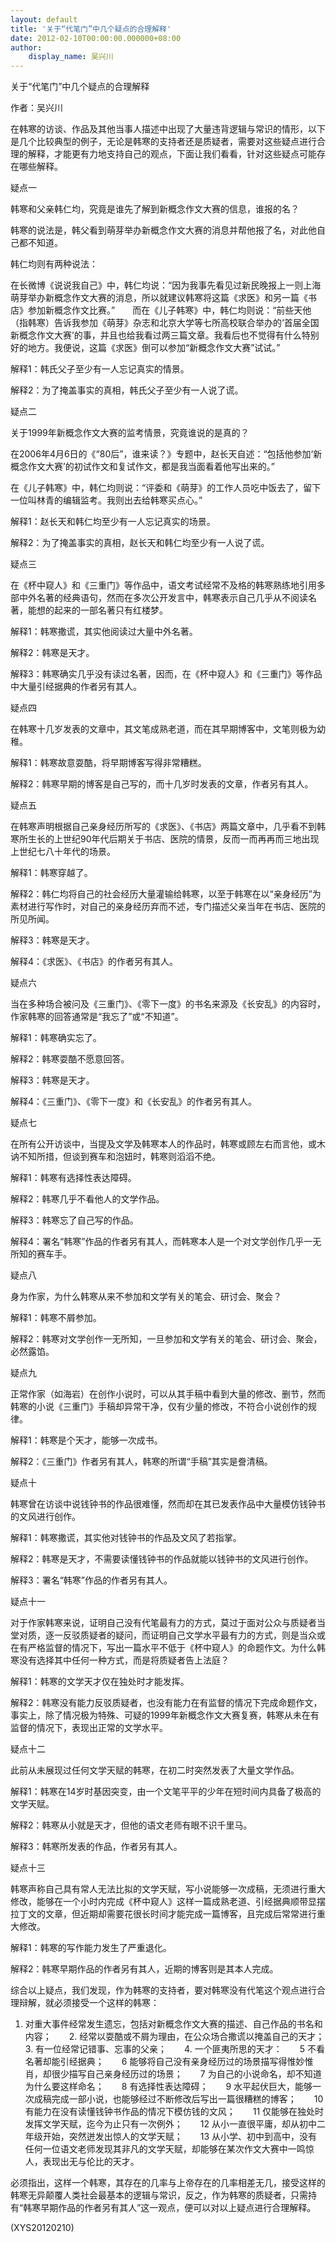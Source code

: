 ```yaml
---
layout: default
title: '关于“代笔门”中几个疑点的合理解释'
date: 2012-02-10T00:00:00.000000+08:00
author:
    display_name: 吴兴川
---
```


关于“代笔门”中几个疑点的合理解释

作者：吴兴川

在韩寒的访谈、作品及其他当事人描述中出现了大量违背逻辑与常识的情形，以下是几个比较典型的例子，无论是韩寒的支持者还是质疑者，需要对这些疑点进行合理的解释，才能更有力地支持自己的观点，下面让我们看看，针对这些疑点可能存在哪些解释。

疑点一

韩寒和父亲韩仁均，究竟是谁先了解到新概念作文大赛的信息，谁报的名？

韩寒的说法是，韩父看到萌芽举办新概念作文大赛的消息并帮他报了名，对此他自己都不知道。

韩仁均则有两种说法：

在长微博《说说我自己》中，韩仁均说：“因为我事先看见过新民晚报上一则上海萌芽举办新概念作文大赛的消息，所以就建议韩寒将这篇《求医》和另一篇《书店》参加新概念作文比赛。”　　而在《儿子韩寒》中，韩仁均则说：“前些天他（指韩寒）告诉我参加《萌芽》杂志和北京大学等七所高校联合举办的‘首届全国新概念作文大赛’的事，并且也给我看过两三篇文章。我看后也不觉得有什么特别好的地方。我便说，这篇《求医》倒可以参加“新概念作文大赛”试试。”

解释1：韩氏父子至少有一人忘记真实的情景。

解释2：为了掩盖事实的真相，韩氏父子至少有一人说了谎。

疑点二

关于1999年新概念作文大赛的监考情景，究竟谁说的是真的？

在2006年4月6日的《“80后”，谁来读？》专题中，赵长天自述：“包括他参加‘新概念作文大赛’的初试作文和复试作文，都是我当面看着他写出来的。”

在《儿子韩寒》中，韩仁均则说：“评委和《萌芽》的工作人员吃中饭去了，留下一位叫林青的编辑监考。我则出去给韩寒买点心。”

解释1：赵长天和韩仁均至少有一人忘记真实的场景。

解释2：为了掩盖事实的真相，赵长天和韩仁均至少有一人说了谎。

疑点三

在《杯中窥人》和《三重门》等作品中，语文考试经常不及格的韩寒熟练地引用多部中外名著的经典语句，然而在多次公开发言中，韩寒表示自己几乎从不阅读名著，能想的起来的一部名著只有红楼梦。

解释1：韩寒撒谎，其实他阅读过大量中外名著。

解释2：韩寒是天才。

解释3：韩寒确实几乎没有读过名著，因而，在《杯中窥人》和《三重门》等作品中大量引经据典的作者另有其人。

疑点四

在韩寒十几岁发表的文章中，其文笔成熟老道，而在其早期博客中，文笔则极为幼稚。

解释1：韩寒故意耍酷，将早期博客写得非常糟糕。

解释2：韩寒早期的博客是自己写的，而十几岁时发表的文章，作者另有其人。

疑点五

在韩寒声明根据自己亲身经历所写的《求医》、《书店》两篇文章中，几乎看不到韩寒所生长的上世纪90年代后期关于书店、医院的情景，反而一而再再而三地出现上世纪七八十年代的场景。

解释1：韩寒穿越了。

解释2：韩仁均将自己的社会经历大量灌输给韩寒，以至于韩寒在以“亲身经历”为素材进行写作时，对自己的亲身经历弃而不述，专门描述父亲当年在书店、医院的所见所闻。

解释3：韩寒是天才。

解释4：《求医》、《书店》的作者另有其人。

疑点六

当在多种场合被问及《三重门》、《零下一度》的书名来源及《长安乱》的内容时，作家韩寒的回答通常是“我忘了”或“不知道”。

解释1：韩寒确实忘了。

解释2：韩寒耍酷不愿意回答。

解释3：韩寒是天才。

解释4：《三重门》、《零下一度》和《长安乱》的作者另有其人。

疑点七

在所有公开访谈中，当提及文学及韩寒本人的作品时，韩寒或顾左右而言他，或木讷不知所措，但谈到赛车和泡妞时，韩寒则滔滔不绝。

解释1：韩寒有选择性表达障碍。

解释2：韩寒几乎不看他人的文学作品。

解释3：韩寒忘了自己写的作品。

解释4：署名“韩寒”作品的作者另有其人，而韩寒本人是一个对文学创作几乎一无所知的赛车手。

疑点八

身为作家，为什么韩寒从来不参加和文学有关的笔会、研讨会、聚会？

解释1：韩寒不屑参加。

解释2：韩寒对文学创作一无所知，一旦参加和文学有关的笔会、研讨会、聚会，必然露馅。

疑点九

正常作家（如海岩）在创作小说时，可以从其手稿中看到大量的修改、删节，然而韩寒的小说《三重门》手稿却异常干净，仅有少量的修改，不符合小说创作的规律。

解释1：韩寒是个天才，能够一次成书。

解释2：《三重门》作者另有其人，韩寒的所谓“手稿”其实是誊清稿。

疑点十

韩寒曾在访谈中说钱钟书的作品很难懂，然而却在其已发表作品中大量模仿钱钟书的文风进行创作。

解释1：韩寒撒谎，其实他对钱钟书的作品及文风了若指掌。

解释2：韩寒是天才，不需要读懂钱钟书的作品就能以钱钟书的文风进行创作。

解释3：署名“韩寒”作品的作者另有其人。

疑点十一

对于作家韩寒来说，证明自己没有代笔最有力的方式，莫过于面对公众与质疑者当堂对质，逐一反驳质疑者的疑问，而证明自己文学水平最有力的方式，则是当众或在有严格监督的情况下，写出一篇水平不低于《杯中窥人》的命题作文。为什么韩寒没有选择其中任何一种方式，而是将质疑者告上法庭？

解释1：韩寒的文学天才仅在独处时才能发挥。

解释2：韩寒没有能力反驳质疑者，也没有能力在有监督的情况下完成命题作文，事实上，除了情况极为特殊、可疑的1999年新概念作文大赛复赛，韩寒从未在有监督的情况下，表现出正常的文学水平。

疑点十二

此前从未展现过任何文学天赋的韩寒，在初二时突然发表了大量文学作品。

解释1：韩寒在14岁时基因突变，由一个文笔平平的少年在短时间内具备了极高的文学天赋。

解释2：韩寒从小就是天才，但他的语文老师有眼不识千里马。

解释3：韩寒所发表的作品，作者另有其人。

疑点十三

韩寒声称自己具有常人无法比拟的文学天赋，写小说能够一次成稿，无须进行重大修改，能够在一个小时内完成《杯中窥人》这样一篇成熟老道、引经据典顺带显摆拉丁文的文章，但近期却需要花很长时间才能完成一篇博客，且完成后常常进行重大修改。

解释1：韩寒的写作能力发生了严重退化。

解释2：韩寒早期作品的作者另有其人，近期的博客则是其本人完成。

综合以上疑点，我们发现，作为韩寒的支持者，要对韩寒没有代笔这个观点进行合理辩解，就必须接受一个这样的韩寒：

1.	对重大事件经常发生遗忘，包括对新概念作文大赛的描述、自己作品的书名和内容；　　2.	经常以耍酷或不屑为理由，在公众场合撒谎以掩盖自己的天才；　　3.	有一位经常记错事、忘事的父亲；　　4.	一个匪夷所思的天才：　　5	不看名著却能引经据典；　　6	能够将自己没有亲身经历过的场景描写得惟妙惟肖，却很少描写自己亲身经历过的场景；　　7	为自己的小说命名，却不知道为什么要这样命名；　　8	有选择性表达障碍；　　9	水平起伏巨大，能够一次成稿完成一部小说，也能够经过不断修改后写出一篇很糟糕的博客；　　10	有能力在没有读懂钱钟书作品的情况下模仿钱的文风；　　11	仅能够在独处时发挥文学天赋，迄今为止只有一次例外；　　12	从小一直很平庸，却从初中二年级开始，突然迸发出惊人的文学天赋；　　13	从小学、初中到高中，没有任何一位语文老师发现其非凡的文学天赋，却能够在某次作文大赛中一鸣惊人，表现出无与伦比的天才。

必须指出，这样一个韩寒，其存在的几率与上帝存在的几率相差无几，接受这样的韩寒无异颠覆人类社会最基本的逻辑与常识，反之，作为韩寒的质疑者，只需持有“韩寒早期作品的作者另有其人”这一观点，便可以对以上疑点进行合理解释。

(XYS20120210)

